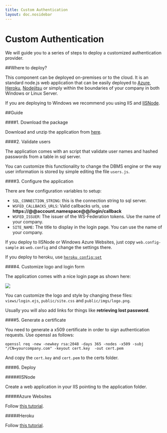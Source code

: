 ```yaml
---
title: Custom Authentication
layout: doc.nosidebar
---
```

# Custom Authentication

We will guide you to a series of steps to deploy a customized authentication provider.

##Where to deploy?

This component can be deployed on-premises or to the cloud. It is an standard node.js web application that can be easily deployed to [Azure](http://windows.azure.com), [Heroku](http://heroku.com), [Nodejitsu](http://jit.su) or simply within the boundaries of your company in both Windows or Linux Server.

If you are deploying to Windows we recommend you using IIS and [IISNode](https://github.com/tjanczuk/iisnode).

##Guide


####1. Download the package

Download and unzip the application from [here](https://github.com/auth0/sql-fs/archive/master.zip).

####2. Validate users

The application comes with an script that validate user names and hashed passwords from a table in sql server. 

You can customize this functionality to change the DBMS engine or the way user information is stored by simple editing the file ```users.js```.


####3. Configure the application

There are few configuration variables to setup:

-  ```SQL_CONNECTION_STRING```: this is the connection string to sql server.
-  ```WSFED_CALLBACKS_URLS```: Valid callbacks urls, use __https://@@account.namespace@@/login/callback__
-  ```WSFED_ISSUER```: The issuer of the WS-Federation tokens. Use the name of your company.
-  ```SITE_NAME```: The title to display in the login page. You can use the name of your company.

If you deploy to IISNode or Windows Azure Websites, just copy ```web.config-sample``` as ```web.config``` and change the settings there.

If you deploy to heroku, use [```heroku config:set```](https://devcenter.heroku.com/articles/config-vars#setting-up-config-vars-for-a-deployed-application)

####4. Customize logo and login form


The application comes with a nice login page as shown here:

![](img/custom-provider-screenshot.png)

You can customize the logo and style by changing these files: ```views/login.ejs```, ```public/site.css``` and ```public/imgs/logo.png```.

Usually you will also add links for things like __retrieving lost password__.

####5. Generate a certificate

You need to generate a x509 certificate in order to sign authentication requests. Use openssl as follows:

	openssl req -new -newkey rsa:2048 -days 365 -nodes -x509 -subj "/CN=yourcompany.com" -keyout cert.key  -out cert.pem

And copy the ```cert.key``` and ```cert.pem``` to the certs folder.

####6. Deploy

#####IISNode

Create a web application in your IIS pointing to the application folder.

#####Azure Websites

Follow <a href="http://www.windowsazure.com/en-us/develop/nodejs/tutorials/create-a-website-(mac)/?fb=es-es">this tutorial</a>.

#####Heroku

Follow [this tutorial](https://devcenter.heroku.com/articles/nodejs).
